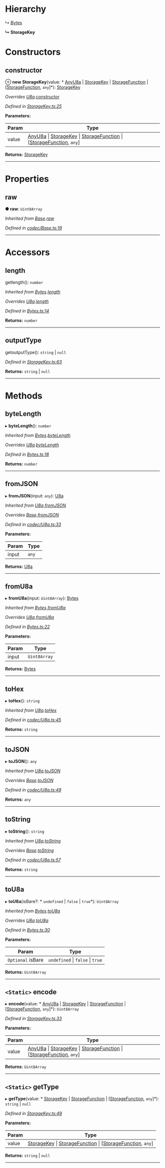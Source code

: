 

# Hierarchy

↳  [Bytes](_bytes_.bytes.md)

**↳ StorageKey**

# Constructors

<a id="constructor"></a>

##  constructor

⊕ **new StorageKey**(value: * [AnyU8a](../modules/_types_d_.md#anyu8a) &#124; [StorageKey](_storagekey_.storagekey.md) &#124; [StorageFunction](../interfaces/_storagekey_.storagefunction.md) &#124; [[StorageFunction](../interfaces/_storagekey_.storagefunction.md), `any`]*): [StorageKey](_storagekey_.storagekey.md)

*Overrides [U8a](_codec_u8a_.u8a.md).[constructor](_codec_u8a_.u8a.md#constructor)*

*Defined in [StorageKey.ts:25](https://github.com/polkadot-js/api/blob/81348c6/packages/types/src/StorageKey.ts#L25)*

**Parameters:**

| Param | Type |
| ------ | ------ |
| value |  [AnyU8a](../modules/_types_d_.md#anyu8a) &#124; [StorageKey](_storagekey_.storagekey.md) &#124; [StorageFunction](../interfaces/_storagekey_.storagefunction.md) &#124; [[StorageFunction](../interfaces/_storagekey_.storagefunction.md), `any`]|

**Returns:** [StorageKey](_storagekey_.storagekey.md)

___

# Properties

<a id="raw"></a>

##  raw

**● raw**: *`Uint8Array`*

*Inherited from [Base](_codec_base_.base.md).[raw](_codec_base_.base.md#raw)*

*Defined in [codec/Base.ts:19](https://github.com/polkadot-js/api/blob/81348c6/packages/types/src/codec/Base.ts#L19)*

___

# Accessors

<a id="length"></a>

##  length

getlength(): `number`

*Inherited from [Bytes](_bytes_.bytes.md).[length](_bytes_.bytes.md#length)*

*Overrides [U8a](_codec_u8a_.u8a.md).[length](_codec_u8a_.u8a.md#length)*

*Defined in [Bytes.ts:14](https://github.com/polkadot-js/api/blob/81348c6/packages/types/src/Bytes.ts#L14)*

**Returns:** `number`

___
<a id="outputtype"></a>

##  outputType

getoutputType():  `string` &#124; `null`

*Defined in [StorageKey.ts:63](https://github.com/polkadot-js/api/blob/81348c6/packages/types/src/StorageKey.ts#L63)*

**Returns:**  `string` &#124; `null`

___

# Methods

<a id="bytelength"></a>

##  byteLength

▸ **byteLength**(): `number`

*Inherited from [Bytes](_bytes_.bytes.md).[byteLength](_bytes_.bytes.md#bytelength)*

*Overrides [U8a](_codec_u8a_.u8a.md).[byteLength](_codec_u8a_.u8a.md#bytelength)*

*Defined in [Bytes.ts:18](https://github.com/polkadot-js/api/blob/81348c6/packages/types/src/Bytes.ts#L18)*

**Returns:** `number`

___
<a id="fromjson"></a>

##  fromJSON

▸ **fromJSON**(input: *`any`*): [U8a](_codec_u8a_.u8a.md)

*Inherited from [U8a](_codec_u8a_.u8a.md).[fromJSON](_codec_u8a_.u8a.md#fromjson)*

*Overrides [Base](_codec_base_.base.md).[fromJSON](_codec_base_.base.md#fromjson)*

*Defined in [codec/U8a.ts:33](https://github.com/polkadot-js/api/blob/81348c6/packages/types/src/codec/U8a.ts#L33)*

**Parameters:**

| Param | Type |
| ------ | ------ |
| input | `any` |

**Returns:** [U8a](_codec_u8a_.u8a.md)

___
<a id="fromu8a"></a>

##  fromU8a

▸ **fromU8a**(input: *`Uint8Array`*): [Bytes](_bytes_.bytes.md)

*Inherited from [Bytes](_bytes_.bytes.md).[fromU8a](_bytes_.bytes.md#fromu8a)*

*Overrides [U8a](_codec_u8a_.u8a.md).[fromU8a](_codec_u8a_.u8a.md#fromu8a)*

*Defined in [Bytes.ts:22](https://github.com/polkadot-js/api/blob/81348c6/packages/types/src/Bytes.ts#L22)*

**Parameters:**

| Param | Type |
| ------ | ------ |
| input | `Uint8Array` |

**Returns:** [Bytes](_bytes_.bytes.md)

___
<a id="tohex"></a>

##  toHex

▸ **toHex**(): `string`

*Inherited from [U8a](_codec_u8a_.u8a.md).[toHex](_codec_u8a_.u8a.md#tohex)*

*Defined in [codec/U8a.ts:45](https://github.com/polkadot-js/api/blob/81348c6/packages/types/src/codec/U8a.ts#L45)*

**Returns:** `string`

___
<a id="tojson"></a>

##  toJSON

▸ **toJSON**(): `any`

*Inherited from [U8a](_codec_u8a_.u8a.md).[toJSON](_codec_u8a_.u8a.md#tojson)*

*Overrides [Base](_codec_base_.base.md).[toJSON](_codec_base_.base.md#tojson)*

*Defined in [codec/U8a.ts:49](https://github.com/polkadot-js/api/blob/81348c6/packages/types/src/codec/U8a.ts#L49)*

**Returns:** `any`

___
<a id="tostring"></a>

##  toString

▸ **toString**(): `string`

*Inherited from [U8a](_codec_u8a_.u8a.md).[toString](_codec_u8a_.u8a.md#tostring)*

*Overrides [Base](_codec_base_.base.md).[toString](_codec_base_.base.md#tostring)*

*Defined in [codec/U8a.ts:57](https://github.com/polkadot-js/api/blob/81348c6/packages/types/src/codec/U8a.ts#L57)*

**Returns:** `string`

___
<a id="tou8a"></a>

##  toU8a

▸ **toU8a**(isBare?: * `undefined` &#124; `false` &#124; `true`*): `Uint8Array`

*Inherited from [Bytes](_bytes_.bytes.md).[toU8a](_bytes_.bytes.md#tou8a)*

*Overrides [U8a](_codec_u8a_.u8a.md).[toU8a](_codec_u8a_.u8a.md#tou8a)*

*Defined in [Bytes.ts:30](https://github.com/polkadot-js/api/blob/81348c6/packages/types/src/Bytes.ts#L30)*

**Parameters:**

| Param | Type |
| ------ | ------ |
| `Optional` isBare |  `undefined` &#124; `false` &#124; `true`|

**Returns:** `Uint8Array`

___
<a id="encode"></a>

## `<Static>` encode

▸ **encode**(value: * [AnyU8a](../modules/_types_d_.md#anyu8a) &#124; [StorageKey](_storagekey_.storagekey.md) &#124; [StorageFunction](../interfaces/_storagekey_.storagefunction.md) &#124; [[StorageFunction](../interfaces/_storagekey_.storagefunction.md), `any`]*): `Uint8Array`

*Defined in [StorageKey.ts:33](https://github.com/polkadot-js/api/blob/81348c6/packages/types/src/StorageKey.ts#L33)*

**Parameters:**

| Param | Type |
| ------ | ------ |
| value |  [AnyU8a](../modules/_types_d_.md#anyu8a) &#124; [StorageKey](_storagekey_.storagekey.md) &#124; [StorageFunction](../interfaces/_storagekey_.storagefunction.md) &#124; [[StorageFunction](../interfaces/_storagekey_.storagefunction.md), `any`]|

**Returns:** `Uint8Array`

___
<a id="gettype"></a>

## `<Static>` getType

▸ **getType**(value: * [StorageKey](_storagekey_.storagekey.md) &#124; [StorageFunction](../interfaces/_storagekey_.storagefunction.md) &#124; [[StorageFunction](../interfaces/_storagekey_.storagefunction.md), `any`]*):  `string` &#124; `null`

*Defined in [StorageKey.ts:49](https://github.com/polkadot-js/api/blob/81348c6/packages/types/src/StorageKey.ts#L49)*

**Parameters:**

| Param | Type |
| ------ | ------ |
| value |  [StorageKey](_storagekey_.storagekey.md) &#124; [StorageFunction](../interfaces/_storagekey_.storagefunction.md) &#124; [[StorageFunction](../interfaces/_storagekey_.storagefunction.md), `any`]|

**Returns:**  `string` &#124; `null`

___

